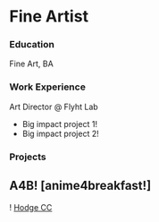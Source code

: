 # Fine Artist

### Education
Fine Art, BA

### Work Experience
Art Director @ Flyht Lab
- Big impact project 1!
- Big impact project 2!

### Projects
A4B! [anime4breakfast!]
- 
! [Hodge CC](/docs/assets/Hodge-CC.jpg)
